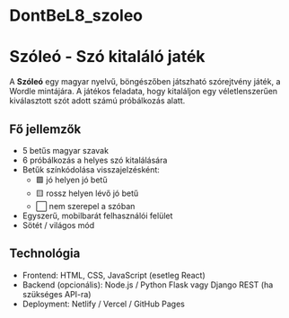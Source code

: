 # DontBeL8_szoleo

# Szóleó - Szó kitaláló jaték

A **Szóleó** egy magyar nyelvű, böngészőben játszható szórejtvény játék, a Wordle mintájára. A játékos feladata, hogy kitaláljon egy véletlenszerűen kiválasztott szót adott számú próbálkozás alatt.

## Fő jellemzők

- 5 betűs magyar szavak
- 6 próbálkozás a helyes szó kitalálására
- Betűk színkódolása visszajelzésként:
  - 🟩 jó helyen jó betű
  - 🟨 rossz helyen lévő jó betű
  - ⬜️ nem szerepel a szóban
- Egyszerű, mobilbarát felhasználói felület
- Sötét / világos mód

## Technológia

- Frontend: HTML, CSS, JavaScript (esetleg React)
- Backend (opcionális): Node.js / Python Flask vagy Django REST (ha szükséges API-ra)
- Deployment: Netlify / Vercel / GitHub Pages
